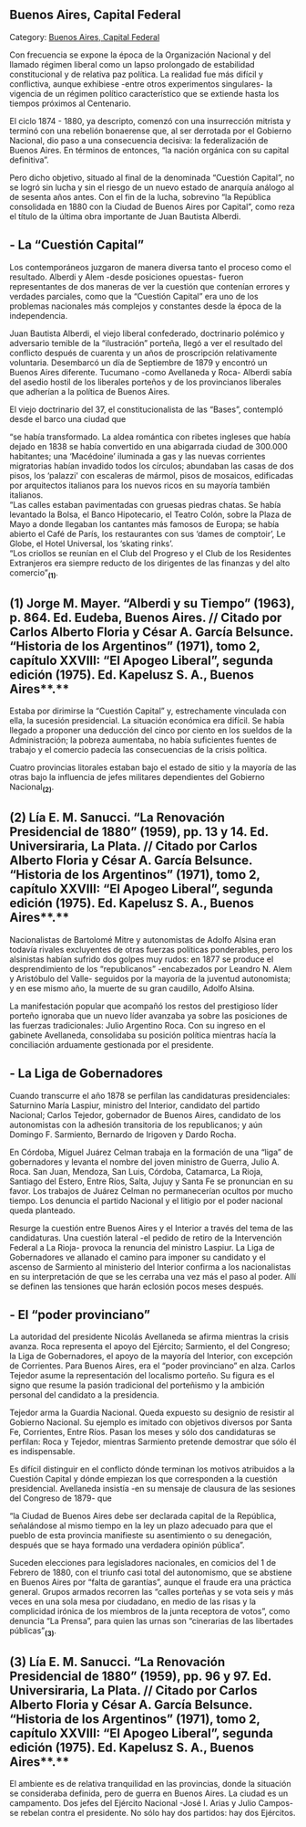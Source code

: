 ## Buenos Aires, Capital Federal

Category: [Buenos Aires, Capital Federal](http://descubrircorrientes.com.ar/2012/index.php/4072-corrientes-en-la-familia-argentina-1870-a-la-actualidad/gobiernos-autonomistas-de-gallino-a-ruiz-1880-1897/primer-mandato-presidencial-de-roca/buenos-aires-capital-federal)

Con frecuencia se expone la época de la Organización Nacional y del llamado régimen liberal como un lapso prolongado de estabilidad constitucional y de relativa paz política. La realidad fue más difícil y conflictiva, aunque exhibiese -entre otros experimentos singulares- la vigencia de un régimen político característico que se extiende hasta los tiempos próximos al Centenario.

El ciclo 1874 - 1880, ya descripto, comenzó con una insurrección mitrista y terminó con una rebelión bonaerense que, al ser derrotada por el Gobierno Nacional, dio paso a una consecuencia decisiva: la federalización de Buenos Aires. En términos de entonces, “la nación orgánica con su capital definitiva”.

Pero dicho objetivo, situado al final de la denominada “Cuestión Capital”, no se logró sin lucha y sin el riesgo de un nuevo estado de anarquía análogo al de sesenta años antes. Con el fin de la lucha, sobrevino “la República consolidada en 1880 con la Ciudad de Buenos Aires por Capital”, como reza el título de la última obra importante de Juan Bautista Alberdi.

## **\- La “Cuestión Capital”**

Los contemporáneos juzgaron de manera diversa tanto el proceso como el resultado. Alberdi y Alem -desde posiciones opuestas- fueron representantes de dos maneras de ver la cuestión que contenían errores y verdades parciales, como que la “Cuestión Capital” era uno de los problemas nacionales más complejos y constantes desde la época de la independencia.

Juan Bautista Alberdi, el viejo liberal confederado, doctrinario polémico y adversario temible de la “ilustración” porteña, llegó a ver el resultado del conflicto después de cuarenta y un años de proscripción relativamente voluntaria. Desembarcó un día de Septiembre de 1879 y encontró un Buenos Aires diferente. Tucumano -como Avellaneda y Roca- Alberdi sabía del asedio hostil de los liberales porteños y de los provincianos liberales que adherían a la política de Buenos Aires.

El viejo doctrinario del 37, el constitucionalista de las “Bases”, contempló desde el barco una ciudad que

“se había transformado. La aldea romántica con ribetes ingleses que había dejado en 1838 se había convertido en una abigarrada ciudad de 300.000 habitantes; una ‘Macédoine’ iluminada a gas y las nuevas corrientes migratorias habían invadido todos los círculos; abundaban las casas de dos pisos, los ‘palazzi' con escaleras de mármol, pisos de mosaicos, edificadas por arquitectos italianos para los nuevos ricos en su mayoría también italianos.  
“Las calles estaban pavimentadas con gruesas piedras chatas. Se había levantado la Bolsa, el Banco Hipotecario, el Teatro Colón, sobre la Plaza de Mayo a donde llegaban los cantantes más famosos de Europa; se había abierto el Café de París, los restaurantes con sus ‘dames de comptoir’, Le Globe, el Hotel Universal, los ‘skating rinks’.  
“Los criollos se reunían en el Club del Progreso y el Club de los Residentes Extranjeros era siempre reducto de los dirigentes de las finanzas y del alto comercio”<sub><strong>(1)</strong></sub>.

## **(1)** **Jorge M. Mayer. “Alberdi y su Tiempo” (1963), p. 864. Ed. Eudeba, Buenos Aires. // Citado por Carlos Alberto Floria y César A. García Belsunce. “Historia de los Argentinos” (1971), tomo 2, capítulo XXVIII: “El Apogeo Liberal”, segunda edición (1975). Ed. Kapelusz S. A., Buenos Aires****.**

Estaba por dirimirse la “Cuestión Capital” y, estrechamente vinculada con ella, la sucesión presidencial. La situación económica era difícil. Se había llegado a proponer una deducción del cinco por ciento en los sueldos de la Administración; la pobreza aumentaba, no había suficientes fuentes de trabajo y el comercio padecía las consecuencias de la crisis política.

Cuatro provincias litorales estaban bajo el estado de sitio y la mayoría de las otras bajo la influencia de jefes militares dependientes del Gobierno Nacional<sub><strong>(2)</strong></sub>.

## **(2)** **Lía E. M. Sanucci. “La Renovación Presidencial de 1880” (1959), pp. 13 y 14. Ed. Universiraria, La Plata. // Citado por Carlos Alberto Floria y César A. García Belsunce. “Historia de los Argentinos” (1971), tomo 2, capítulo XXVIII: “El Apogeo Liberal”, segunda edición (1975). Ed. Kapelusz S. A., Buenos Aires****.**

Nacionalistas de Bartolomé Mitre y autonomistas de Adolfo Alsina eran todavía rivales excluyentes de otras fuerzas políticas ponderables, pero los alsinistas habían sufrido dos golpes muy rudos: en 1877 se produce el desprendimiento de los “republicanos” -encabezados por Leandro N. Alem y Aristóbulo del Valle- seguidos por la mayoría de la juventud autonomista; y en ese mismo año, la muerte de su gran caudillo, Adolfo Alsina.

La manifestación popular que acompañó los restos del prestigioso líder porteño ignoraba que un nuevo líder avanzaba ya sobre las posiciones de las fuerzas tradicionales: Julio Argentino Roca. Con su ingreso en el gabinete Avellaneda, consolidaba su posición política mientras hacía la conciliación arduamente gestionada por el presidente.

## **\- La Liga de Gobernadores**

Cuando transcurre el año 1878 se perfilan las candidaturas presidenciales: Saturnino María Laspiur, ministro del Interior, candidato del partido Nacional; Carlos Tejedor, gobernador de Buenos Aires, candidato de los autonomistas con la adhesión transitoria de los republicanos; y aún Domingo F. Sarmiento, Bernardo de Irigoven y Dardo Rocha.

En Córdoba, Miguel Juárez Celman trabaja en la formación de una “liga” de gobernadores y levanta el nombre del joven ministro de Guerra, Julio A. Roca. San Juan, Mendoza, San Luis, Córdoba, Catamarca, La Rioja, Santiago del Estero, Entre Ríos, Salta, Jujuy y Santa Fe se pronuncian en su favor. Los trabajos de Juárez Celman no permanecerían ocultos por mucho tiempo. Los denuncia el partido Nacional y el litigio por el poder nacional queda planteado.

Resurge la cuestión entre Buenos Aires y el Interior a través del tema de las candidaturas. Una cuestión lateral -el pedido de retiro de la Intervención Federal a La Rioja- provoca la renuncia del ministro Laspiur. La Liga de Gobernadores ve allanado el camino para imponer su candidato y el ascenso de Sarmiento al ministerio del Interior confirma a los nacionalistas en su interpretación de que se les cerraba una vez más el paso al poder. Allí se definen las tensiones que harán eclosión pocos meses después.

## **\- El “poder provinciano”**

La autoridad del presidente Nicolás Avellaneda se afirma mientras la crisis avanza. Roca representa el apoyo del Ejército; Sarmiento, el del Congreso; la Liga de Gobernadores, el apoyo de la mayoría del Interior, con excepción de Corrientes. Para Buenos Aires, era el “poder provinciano” en alza. Carlos Tejedor asume la representación del localismo porteño. Su figura es el signo que resume la pasión tradicional del porteñismo y la ambición personal del candidato a la presidencia.

Tejedor arma la Guardia Nacional. Queda expuesto su designio de resistir al Gobierno Nacional. Su ejemplo es imitado con objetivos diversos por Santa Fe, Corrientes, Entre Ríos. Pasan los meses y sólo dos candidaturas se perfilan: Roca y Tejedor, mientras Sarmiento pretende demostrar que sólo él es indispensable.

Es difícil distinguir en el conflicto dónde terminan los motivos atribuidos a la Cuestión Capital y dónde empiezan los que corresponden a la cuestión presidencial. Avellaneda insistía -en su mensaje de clausura de las sesiones del Congreso de 1879- que

“la Ciudad de Buenos Aires debe ser declarada capital de la República, señalándose al mismo tiempo en la ley un plazo adecuado para que el pueblo de esta provincia manifieste su asentimiento o su denegación, después que se haya formado una verdadera opinión pública”.

Suceden elecciones para legisladores nacionales, en comicios del 1 de Febrero de 1880, con el triunfo casi total del autonomismo, que se abstiene en Buenos Aires por “falta de garantías”, aunque el fraude era una práctica general. Grupos armados recorren las “calles porteñas y se vota seis y más veces en una sola mesa por ciudadano, en medio de las risas y la complicidad irónica de los miembros de la junta receptora de votos”, como denuncia “La Prensa”, para quien las urnas son “cinerarias de las libertades públicas”<sub><strong>(3)</strong></sub>.

## **(3)** **Lía E. M. Sanucci. “La Renovación Presidencial de 1880” (1959), pp. 96 y 97. Ed. Universiraria, La Plata. // Citado por Carlos Alberto Floria y César A. García Belsunce. “Historia de los Argentinos” (1971), tomo 2, capítulo XXVIII: “El Apogeo Liberal”, segunda edición (1975). Ed. Kapelusz S. A., Buenos Aires****.**

El ambiente es de relativa tranquilidad en las provincias, donde la situación se consideraba definida, pero de guerra en Buenos Aires. La ciudad es un campamento. Dos jefes del Ejército Nacional -José I. Arias y Julio Campos- se rebelan contra el presidente. No sólo hay dos partidos: hay dos Ejércitos.